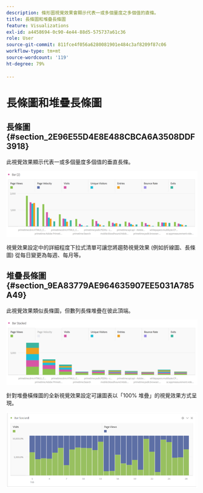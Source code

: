 ```yaml
---
description: 條形圖視覺效果會顯示代表一或多個量度之多個值的直條。
title: 長條圖和堆疊長條圖
feature: Visualizations
exl-id: a4458694-0c90-4e44-88d5-575737a61c36
role: User
source-git-commit: 811fce4f056a6280081901e484c3af8209f87c06
workflow-type: tm+mt
source-wordcount: '119'
ht-degree: 79%

---
```


# 長條圖和堆疊長條圖

## 長條圖 {#section_2E96E55D4E8E488CBCA6A3508DDF3918}

此視覺效果顯示代表一或多個量度多個值的垂直長條。

![虛擬長條圖視覺效果顯示多個量度，包括頁面檢視、造訪、登入和退出。](assets/bar.png)

視覺效果設定中的詳細程度下拉式清單可讓您將趨勢視覺效果 (例如折線圖、長條圖) 從每日變更為每週、每月等。

## 堆疊長條圖 {#section_9EA83779AE964635907EE5031A785A49}

此視覺效果類似長條圖，但數列長條堆疊在彼此頂端。

![顯示多個量度的棧疊長條圖。](assets/bar-stacked.png)

針對堆疊橫條圖的全新視覺效果設定可讓圖表以「100% 堆疊」的視覺效果方式呈現。

![100%棧疊長條圖。](assets/stacked_100_percent.png)
